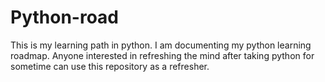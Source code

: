 # Python-road
This is my learning path in python. I am documenting my python learning roadmap.
Anyone interested in refreshing the mind after taking python for sometime can use this repository as a refresher.
